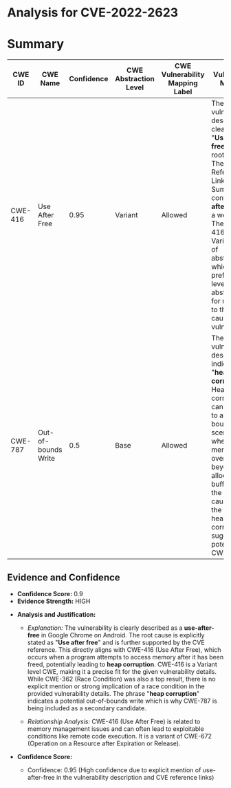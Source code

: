 # Analysis for CVE-2022-2623

# Summary
| CWE ID | CWE Name | Confidence | CWE Abstraction Level | CWE Vulnerability Mapping Label | CWE-Vulnerability Mapping Notes |
|---|---|---|---|---|---|
| CWE-416 | Use After Free | 0.95 | Variant | Allowed | The vulnerability description clearly states "**Use after free**" as the root cause. The CVE Reference Links Content Summary also confirms "**Use after free**" as a weakness. The CWE-416 is at the Variant level of abstraction, which is a preferred level of abstraction for mapping to the root causes of vulnerabilities. |
| CWE-787 | Out-of-bounds Write | 0.5 | Base | Allowed | The vulnerability description indicates "**heap corruption**". Heap corruption can often lead to an out-of-bounds write scenario, where memory is overwritten beyond the allocated buffer. While the primary cause is UAF, the resulting heap corruption suggests a potential for CWE-787. |

## Evidence and Confidence

*   **Confidence Score:** 0.9
*   **Evidence Strength:** HIGH

- **Analysis and Justification:**  
  - *Explanation:* The vulnerability is clearly described as a **use-after-free** in Google Chrome on Android. The root cause is explicitly stated as "**Use after free**" and is further supported by the CVE reference. This directly aligns with CWE-416 (Use After Free), which occurs when a program attempts to access memory after it has been freed, potentially leading to **heap corruption**. CWE-416 is a Variant level CWE, making it a precise fit for the given vulnerability details. While CWE-362 (Race Condition) was also a top result, there is no explicit mention or strong implication of a race condition in the provided vulnerability details. The phrase "**heap corruption**" indicates a potential out-of-bounds write which is why CWE-787 is being included as a secondary candidate.

  - *Relationship Analysis:* CWE-416 (Use After Free) is related to memory management issues and can often lead to exploitable conditions like remote code execution. It is a variant of CWE-672 (Operation on a Resource after Expiration or Release).

- **Confidence Score:**  
  - Confidence: 0.95 (High confidence due to explicit mention of use-after-free in the vulnerability description and CVE reference links)